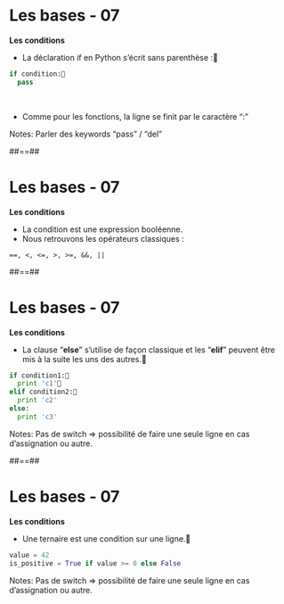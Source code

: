 <!-- .slide: class="with-code" -->

# Les bases - 07

**Les conditions**

* La déclaration if en Python s’écrit sans parenthèse :

```python
if condition:
  pass
```

<!-- .element: class="big-code" -->

<br>

* Comme pour les fonctions, la ligne se finit par le caractère “:”

Notes:
Parler des keywords “pass” / “del”

##==##
<!-- .slide: -->

# Les bases - 07

**Les conditions**

* La condition est une expression booléenne.
* Nous retrouvons les opérateurs classiques :

`==, <, <=, >, >=, &&, ||`

##==##
<!-- .slide: class="with-code" -->

# Les bases - 07

**Les conditions**

* La clause “**else**” s’utilise de façon classique et les “**elif**” peuvent être mis à la suite les uns des autres.

```python
if condition1:
  print 'c1'
elif condition2:
  print 'c2'
else:
  print 'c3'
```

<!-- .element: class="big-code" -->

Notes:
Pas de switch => possibilité de faire une seule ligne en cas d’assignation ou autre.

##==##
<!-- .slide: class="with-code" -->

# Les bases - 07

**Les conditions**

* Une ternaire est une condition sur une ligne.

```python
value = 42
is_positive = True if value >= 0 else False
```

<!-- .element: class="big-code" -->

Notes:
Pas de switch => possibilité de faire une seule ligne en cas d’assignation ou autre.
